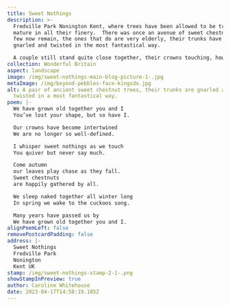 ```yaml
---
title: Sweet Nothings
description: >-
  Fredville Park Nonington Kent, where trees have been allowed to be trees and
  mature in all their finery.  There was once an avenue of sweet chestnut trees,
  few now remain, the ones that do are very elderly, their trunks have become
  gnarled and twisted in the most fantastical way. 

  A couple still stand quite close together, their crowns touching, how sweet is that?
collection: Wonderful Britain
aspect: landscape
image: /img/sweet-nothings-main-blog-picture-1-.jpg
metaImage: /img/beyond-pebbles-face-kingsdo.jpg
alt: A pair of ancient sweet chestnut trees, their trunks are gnarled and
  twisted in a most fantastical way.
poem: |-
  We have grown old together you and I
  You’ve lost your shape, but so have I.

  Our crowns have become intertwined
  We are no longer so well-defined.

  I whisper sweet nothings as we touch
  You quiver but never say much.

  Come autumn
  our leaves play chase as they fall.
  Sweet chestnuts 
  are happily gathered by all.

  We sleep naked together all winter long
  In spring we wake to the cuckoos song.

  Many years have passed us by
  We have grown old together you and I.
alignPoemLeft: false
removePostcardPadding: false
address: |-
  Sweet Nothings
  Fredville Park
  Nonington
  Kent UK
stamp: /img/sweet-nothings-stamp-2-1-.png
showStampInPreview: true
author: Caroline Whitehouse
date: 2023-04-17T14:58:19.105Z
---
```

